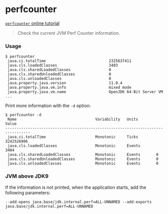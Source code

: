 perfcounter
===

[`perfcounter` online tutorial](https://arthas.aliyun.com/doc/arthas-tutorials.html?language=en&id=command-perfcounter)

> Check the current JVM Perf Counter information.

### Usage

```
$ perfcounter
 java.ci.totalTime                            2325637411
 java.cls.loadedClasses                       3403
 java.cls.sharedLoadedClasses                 0
 java.cls.sharedUnloadedClasses               0
 java.cls.unloadedClasses                     0
 java.property.java.version                   11.0.4
 java.property.java.vm.info                   mixed mode
 java.property.java.vm.name                   OpenJDK 64-Bit Server VM
...
```

Print more information with the `-d` option:

```
$ perfcounter -d
 Name                                   Variability   Units        Value
---------------------------------------------------------------------------------
 java.ci.totalTime                      Monotonic     Ticks        3242526906
 java.cls.loadedClasses                 Monotonic     Events       3404
 java.cls.sharedLoadedClasses           Monotonic     Events       0
 java.cls.sharedUnloadedClasses         Monotonic     Events       0
 java.cls.unloadedClasses               Monotonic     Events       0
```

### JVM above JDK9

If the information is not printed, when the application starts, add the following parameters:

```
--add-opens java.base/jdk.internal.perf=ALL-UNNAMED --add-exports java.base/jdk.internal.perf=ALL-UNNAMED
```